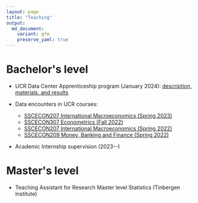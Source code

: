 ```yaml
---
layout: page
title: "Teaching"
output:
  md_document:
    variant: gfm
    preserve_yaml: true
---
```


# Bachelor's level

- UCR Data Center Apprenticeship program (January 2024): [description, materials, and results](https://ucrdatacenter.github.io/apprenticeship/)
- Data encounters in UCR courses: 

  + [SSCECON207 International Macroeconomics (Spring 2023)](https://ucrdatacenter.github.io/archive/SSCECON207_2023h1)
  + [SSCECON307 Econometrics (Fall 2022)](https://ucrdatacenter.github.io/archive/SSCECON307_2022h2)
  + [SSCECON207 International Macroeconomics (Spring 2022)](https://ucrdatacenter.github.io/archive/SSCECON207_2022h1)
  + [SSCECON209 Money, Banking and Finance (Spring 2022)](https://ucrdatacenter.github.io/archive/SSCECON209_2022h1)

- Academic Internship supervision (2023--)

# Master's level

- Teaching Assistant for Research Master level Statistics (Tinbergen Institute)
